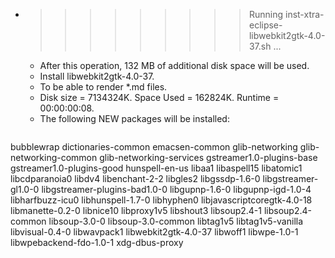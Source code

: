 * >>>>>>>>> Running inst-xtra-eclipse-libwebkit2gtk-4.0-37.sh ...
  * After this operation, 132 MB of additional disk space will be used.
  * Install libwebkit2gtk-4.0-37.
  * To be able to render *.md files.
  * Disk size = 7134324K. Space Used = 162824K. Runtime = 00:00:00:08.
  * The following NEW packages will be installed:
  ```bash
bubblewrap dictionaries-common emacsen-common glib-networking glib-networking-common
glib-networking-services gstreamer1.0-plugins-base gstreamer1.0-plugins-good hunspell-en-us libaa1
libaspell15 libatomic1 libcdparanoia0 libdv4 libenchant-2-2
libgles2 libgssdp-1.6-0 libgstreamer-gl1.0-0 libgstreamer-plugins-bad1.0-0 libgupnp-1.6-0
libgupnp-igd-1.0-4 libharfbuzz-icu0 libhunspell-1.7-0 libhyphen0 libjavascriptcoregtk-4.0-18
libmanette-0.2-0 libnice10 libproxy1v5 libshout3 libsoup2.4-1
libsoup2.4-common libsoup-3.0-0 libsoup-3.0-common libtag1v5 libtag1v5-vanilla
libvisual-0.4-0 libwavpack1 libwebkit2gtk-4.0-37 libwoff1 libwpe-1.0-1
libwpebackend-fdo-1.0-1 xdg-dbus-proxy
  ```
